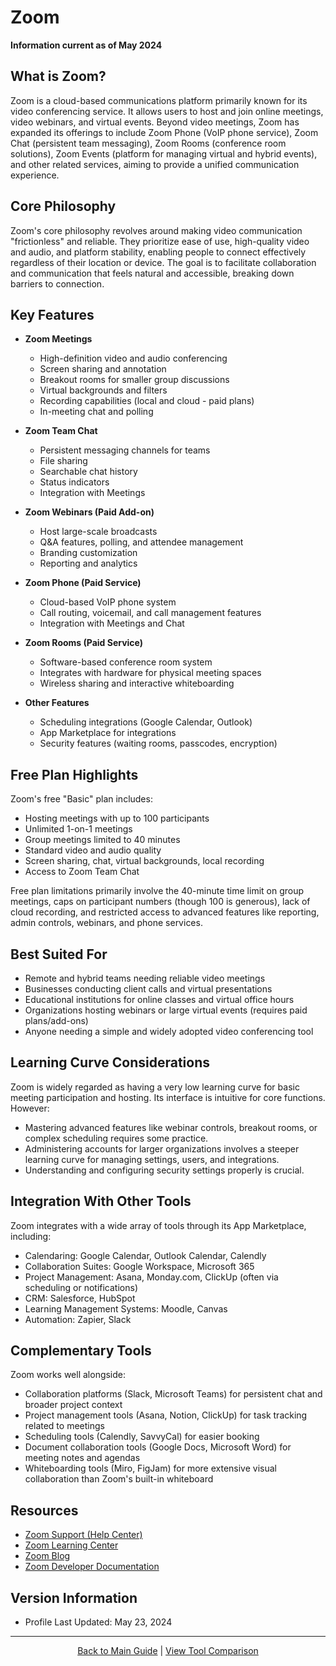 # Zoom

**Information current as of May 2024**

## What is Zoom?

Zoom is a cloud-based communications platform primarily known for its video conferencing service. It allows users to host and join online meetings, video webinars, and virtual events. Beyond video meetings, Zoom has expanded its offerings to include Zoom Phone (VoIP phone service), Zoom Chat (persistent team messaging), Zoom Rooms (conference room solutions), Zoom Events (platform for managing virtual and hybrid events), and other related services, aiming to provide a unified communication experience.

## Core Philosophy

Zoom's core philosophy revolves around making video communication "frictionless" and reliable. They prioritize ease of use, high-quality video and audio, and platform stability, enabling people to connect effectively regardless of their location or device. The goal is to facilitate collaboration and communication that feels natural and accessible, breaking down barriers to connection.

## Key Features

- **Zoom Meetings**
  - High-definition video and audio conferencing
  - Screen sharing and annotation
  - Breakout rooms for smaller group discussions
  - Virtual backgrounds and filters
  - Recording capabilities (local and cloud - paid plans)
  - In-meeting chat and polling

- **Zoom Team Chat**
  - Persistent messaging channels for teams
  - File sharing
  - Searchable chat history
  - Status indicators
  - Integration with Meetings

- **Zoom Webinars (Paid Add-on)**
  - Host large-scale broadcasts
  - Q&A features, polling, and attendee management
  - Branding customization
  - Reporting and analytics

- **Zoom Phone (Paid Service)**
  - Cloud-based VoIP phone system
  - Call routing, voicemail, and call management features
  - Integration with Meetings and Chat

- **Zoom Rooms (Paid Service)**
  - Software-based conference room system
  - Integrates with hardware for physical meeting spaces
  - Wireless sharing and interactive whiteboarding

- **Other Features**
  - Scheduling integrations (Google Calendar, Outlook)
  - App Marketplace for integrations
  - Security features (waiting rooms, passcodes, encryption)

## Free Plan Highlights

Zoom's free "Basic" plan includes:
- Hosting meetings with up to 100 participants
- Unlimited 1-on-1 meetings
- Group meetings limited to 40 minutes
- Standard video and audio quality
- Screen sharing, chat, virtual backgrounds, local recording
- Access to Zoom Team Chat

Free plan limitations primarily involve the 40-minute time limit on group meetings, caps on participant numbers (though 100 is generous), lack of cloud recording, and restricted access to advanced features like reporting, admin controls, webinars, and phone services.

## Best Suited For

- Remote and hybrid teams needing reliable video meetings
- Businesses conducting client calls and virtual presentations
- Educational institutions for online classes and virtual office hours
- Organizations hosting webinars or large virtual events (requires paid plans/add-ons)
- Anyone needing a simple and widely adopted video conferencing tool

## Learning Curve Considerations

Zoom is widely regarded as having a very low learning curve for basic meeting participation and hosting. Its interface is intuitive for core functions. However:
- Mastering advanced features like webinar controls, breakout rooms, or complex scheduling requires some practice.
- Administering accounts for larger organizations involves a steeper learning curve for managing settings, users, and integrations.
- Understanding and configuring security settings properly is crucial.

## Integration With Other Tools

Zoom integrates with a wide array of tools through its App Marketplace, including:
- Calendaring: Google Calendar, Outlook Calendar, Calendly
- Collaboration Suites: Google Workspace, Microsoft 365
- Project Management: Asana, Monday.com, ClickUp (often via scheduling or notifications)
- CRM: Salesforce, HubSpot
- Learning Management Systems: Moodle, Canvas
- Automation: Zapier, Slack

## Complementary Tools

Zoom works well alongside:
- Collaboration platforms (Slack, Microsoft Teams) for persistent chat and broader project context
- Project management tools (Asana, Notion, ClickUp) for task tracking related to meetings
- Scheduling tools (Calendly, SavvyCal) for easier booking
- Document collaboration tools (Google Docs, Microsoft Word) for meeting notes and agendas
- Whiteboarding tools (Miro, FigJam) for more extensive visual collaboration than Zoom's built-in whiteboard

## Resources

- [Zoom Support (Help Center)](https://support.zoom.us/hc/en-us)
- [Zoom Learning Center](https://learning.zoom.us/)
- [Zoom Blog](https://blog.zoom.us/)
- [Zoom Developer Documentation](https://developers.zoom.us/)

## Version Information

- Profile Last Updated: May 23, 2024

---

<p align="center"><a href="../README.md">Back to Main Guide</a> | <a href="../comparison-tables/tool-comparison.md">View Tool Comparison</a></p>
